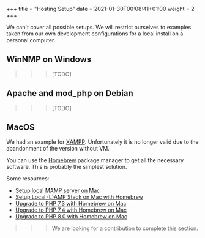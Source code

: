 +++
title = "Hosting Setup"
date = 2021-01-30T00:08:41+01:00
weight = 2
+++


We can't cover all possible setups. We will restrict ourselves to examples taken from our own development configurations for a local install on a personal computer. 

## WinNMP on Windows

>>> [TODO]


## Apache and mod_php on Debian

>>> [TODO]


## MacOS

We had an example for [XAMPP](http://www.apachefriends.org/en/xampp.html). Unfortunately it is no longer valid due to the abandonment of the version without VM.

You can use the [Homebrew](https://brew.sh/) package manager to get all the necessary software. This is probably the simplest solution.

Some resources:

* [Setup local MAMP server on Mac](https://documentation.mamp.info/en/MAMP-Mac/)
* [Setup Local (L)AMP Stack on Mac with Homebrew](https://medium.com/@JanFaessler/setup-local-lamp-stack-on-mac-with-homebrew-47eb8d6d53ea)
* [Upgrade to PHP 7.3 with Homebrew on Mac](https://stitcher.io/blog/php-73-upgrade-mac)
* [Upgrade to PHP 7.4 with Homebrew on Mac](https://stitcher.io/blog/php-74-upgrade-mac)
* [Upgrade to PHP 8.0 with Homebrew on Mac](https://stitcher.io/blog/php-8-upgrade-mac)

>>> We are looking for a contribution to complete this section.